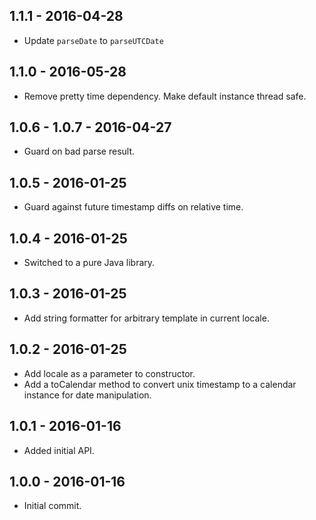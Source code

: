 ## 1.1.1 - 2016-04-28

- Update `parseDate` to `parseUTCDate`

## 1.1.0 - 2016-05-28

- Remove pretty time dependency.  Make default instance thread safe.

## 1.0.6 - 1.0.7 - 2016-04-27

- Guard on bad parse result.

## 1.0.5 - 2016-01-25

- Guard against future timestamp diffs on relative time.

## 1.0.4 - 2016-01-25

- Switched to a pure Java library.

## 1.0.3 - 2016-01-25

- Add string formatter for arbitrary template in current locale.

## 1.0.2 - 2016-01-25

- Add locale as a parameter to constructor.
- Add a toCalendar method to convert unix timestamp to a calendar instance for date manipulation.

## 1.0.1 - 2016-01-16

- Added initial API.

## 1.0.0 - 2016-01-16

- Initial commit.
